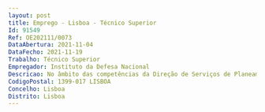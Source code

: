 ```yaml
--- 
layout: post
title: Emprego - Lisboa - Técnico Superior
Id: 91549
Ref: OE202111/0073
DataAbertura: 2021-11-04
DataFecho: 2021-11-19
Trabalho: Técnico Superior
Empregador: Instituto da Defesa Nacional
Descricao: No âmbito das competências da Direção de Serviços de Planeamento e Gestão de Recursos fixadas pela Portaria n.º 282 2015, de 15 de setembro Posto de trabalho 1  Funções a desempenhar no Núcleo de Gestão Financeira para a gestão de recursos financeiros do Instituto Posto de trabalho 2  Funções a desempenhar no Núcleo de Relações Publicas, designadamente as seguintes  proceder à produção, promoção e divulgação de conteúdos informativos das atividades do IDN através da página do Idn da internet, nas redes sociais ou por outras formas digitais  desenvolver as atividades protocolares.
CodigoPostal: 1399-017 LISBOA
Concelho: Lisboa
Distrito: Lisboa
--- 
```

